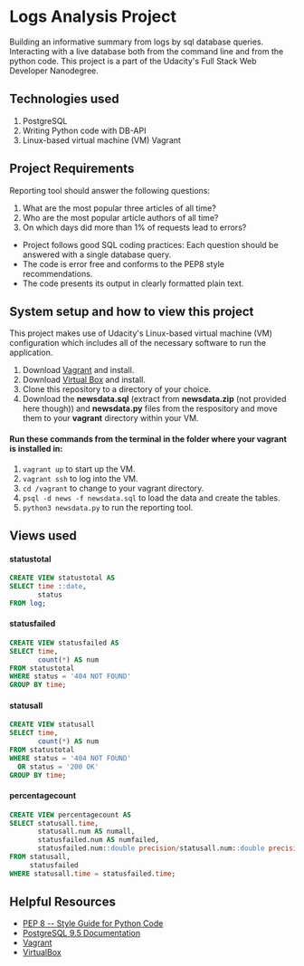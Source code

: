 # Logs Analysis Project
Building an informative summary from logs by sql database queries. Interacting with a live database both from the command line and from the python code. This project is a part of the Udacity's Full Stack Web Developer Nanodegree.

## Technologies used
1. PostgreSQL
2. Writing Python code with DB-API
3. Linux-based virtual machine (VM) Vagrant

## Project Requirements
Reporting tool should answer the following questions:
1. What are the most popular three articles of all time?
2. Who are the most popular article authors of all time?
3. On which days did more than 1% of requests lead to errors?

* Project follows good SQL coding practices: Each question should be answered with a single database query.  
* The code is error free and conforms to the PEP8 style recommendations.
* The code presents its output in clearly formatted plain text.

## System setup and how to view this project
This project makes use of Udacity's Linux-based virtual machine (VM) configuration which includes all of the necessary software to run the application.
1. Download [Vagrant](https://www.vagrantup.com/) and install.
2. Download [Virtual Box](https://www.virtualbox.org/) and install. 
3. Clone this repository to a directory of your choice.
4. Download the **newsdata.sql** (extract from **newsdata.zip** (not provided here though)) and **newsdata.py** files from the respository and move them to your **vagrant** directory within your VM.

#### Run these commands from the terminal in the folder where your vagrant is installed in: 
1. ```vagrant up``` to start up the VM.
2. ```vagrant ssh``` to log into the VM.
3. ```cd /vagrant``` to change to your vagrant directory.
4. ```psql -d news -f newsdata.sql``` to load the data and create the tables.
5. ```python3 newsdata.py``` to run the reporting tool.

## Views used
#### statustotal
````sql
CREATE VIEW statustotal AS
SELECT time ::date,
       status
FROM log;
````
#### statusfailed
````sql
CREATE VIEW statusfailed AS
SELECT time,
       count(*) AS num
FROM statustotal
WHERE status = '404 NOT FOUND'
GROUP BY time;
````
#### statusall
````sql
CREATE VIEW statusall
SELECT time,
       count(*) AS num
FROM statustotal
WHERE status = '404 NOT FOUND'
  OR status = '200 OK'
GROUP BY time;
````
#### percentagecount
````sql
CREATE VIEW percentagecount AS
SELECT statusall.time,
       statusall.num AS numall,
       statusfailed.num AS numfailed,
       statusfailed.num::double precision/statusall.num::double precision * 100 AS percentagefailed
FROM statusall,
     statusfailed
WHERE statusall.time = statusfailed.time;
````

## Helpful Resources
* [PEP 8 -- Style Guide for Python Code](https://www.python.org/dev/peps/pep-0008/)
* [PostgreSQL 9.5 Documentation](https://www.postgresql.org/docs/9.5/static/index.html)
* [Vagrant](https://www.vagrantup.com/downloads)
* [VirtualBox](https://www.virtualbox.org/wiki/Downloads)